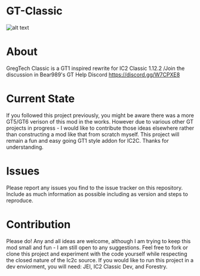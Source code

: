 # GT-Classic
![alt text](https://cdn.discordapp.com/attachments/443994226003279874/586981401404899379/splash.png)
# About 
GregTech Classic is a GT1 inspired rewrite for IC2 Classic 1.12.2 /Join the discussion in Bear989's GT Help Discord https://discord.gg/W7CPXE8

# Current State
If you followed this project previously, you might be aware there was a more GT5/GT6 verison of this mod in the works. However due to various other GT projects in progress - I would like to contribute those ideas elsewhere rather than constructing a mod like that from scratch myself. This project will remain a fun and easy going GT1 style addon for IC2C. Thanks for understanding.

# Issues
Please report any issues you find to the issue tracker on this repository. Include as much information as possible including as version and steps to reproduce.

# Contribution
Please do! Any and all ideas are welcome, although I am trying to keep this mod small and fun - I am still open to any suggestions.
Feel free to fork or clone this project and experiment with the code yourself while respecting the closed nature of the Ic2c source.
If you would like to run this project in a dev enviorment, you will need: JEI, IC2 Classic Dev, and Forestry.
